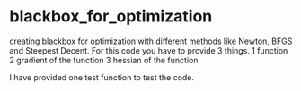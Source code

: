 # blackbox_for_optimization
 creating blackbox for optimization with different methods like Newton, BFGS and Steepest Decent.
 For this code you have to provide 3 things. 
 1 function
 2 gradient of the function
 3 hessian of the function

 I have provided one test function to test the code.
